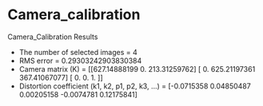 # Camera_calibration
Camera_Calibration Results
* The number of selected images = 4
* RMS error = 0.29303242903830384
* Camera matrix (K) = 
[[627.14888199   0.         213.31259762]
 [  0.         625.21197361 367.41067077]
 [  0.           0.           1.        ]]
* Distortion coefficient (k1, k2, p1, p2, k3, ...) = [-0.0715358   0.04850487  0.00205158 -0.0074781   0.12175841]
